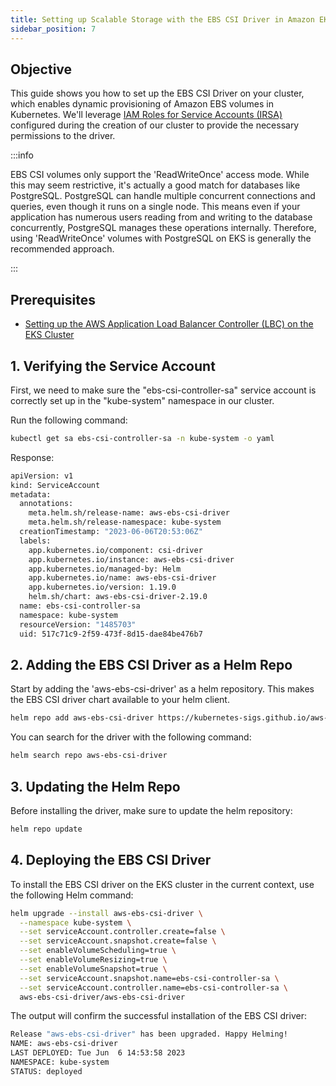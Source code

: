 ```yaml
---
title: Setting up Scalable Storage with the EBS CSI Driver in Amazon EKS
sidebar_position: 7
---
```

## Objective
This guide shows you how to set up the EBS CSI Driver on your cluster, which enables dynamic provisioning of Amazon EBS volumes in Kubernetes. We'll leverage [IAM Roles for Service Accounts (IRSA)](https://docs.aws.amazon.com/eks/latest/userguide/iam-roles-for-service-accounts.html) configured during the creation of our cluster to provide the necessary permissions to the driver.

:::info

EBS CSI volumes only support the 'ReadWriteOnce' access mode. While this may seem restrictive, it's actually a good match for databases like PostgreSQL. PostgreSQL can handle multiple concurrent connections and queries, even though it runs on a single node. This means even if your application has numerous users reading from and writing to the database concurrently, PostgreSQL manages these operations internally. Therefore, using 'ReadWriteOnce' volumes with PostgreSQL on EKS is generally the recommended approach.

:::     

## Prerequisites
- [Setting up the AWS Application Load Balancer Controller (LBC) on the EKS Cluster](./setup-loadbalancing.md)

## 1. Verifying the Service Account
First, we need to make sure the "ebs-csi-controller-sa" service account is correctly set up in the "kube-system" namespace in our cluster.

Run the following command:
```bash
kubectl get sa ebs-csi-controller-sa -n kube-system -o yaml
```
Response:
```bash
apiVersion: v1
kind: ServiceAccount
metadata:
  annotations:
    meta.helm.sh/release-name: aws-ebs-csi-driver
    meta.helm.sh/release-namespace: kube-system
  creationTimestamp: "2023-06-06T20:53:06Z"
  labels:
    app.kubernetes.io/component: csi-driver
    app.kubernetes.io/instance: aws-ebs-csi-driver
    app.kubernetes.io/managed-by: Helm
    app.kubernetes.io/name: aws-ebs-csi-driver
    app.kubernetes.io/version: 1.19.0
    helm.sh/chart: aws-ebs-csi-driver-2.19.0
  name: ebs-csi-controller-sa
  namespace: kube-system
  resourceVersion: "1485703"
  uid: 517c71c9-2f59-473f-8d15-dae84be476b7
```

## 2. Adding the EBS CSI Driver as a Helm Repo
Start by adding the 'aws-ebs-csi-driver' as a helm repository. This makes the EBS CSI driver chart available to your helm client.

```bash
helm repo add aws-ebs-csi-driver https://kubernetes-sigs.github.io/aws-ebs-csi-driver
```
You can search for the driver with the following command:
```bash
helm search repo aws-ebs-csi-driver
```

## 3. Updating the Helm Repo
Before installing the driver, make sure to update the helm repository:
```bash
helm repo update
```

## 4. Deploying the EBS CSI Driver
To install the EBS CSI driver on the EKS cluster in the current context, use the following Helm command:
```bash
helm upgrade --install aws-ebs-csi-driver \
  --namespace kube-system \
  --set serviceAccount.controller.create=false \
  --set serviceAccount.snapshot.create=false \
  --set enableVolumeScheduling=true \
  --set enableVolumeResizing=true \
  --set enableVolumeSnapshot=true \
  --set serviceAccount.snapshot.name=ebs-csi-controller-sa \
  --set serviceAccount.controller.name=ebs-csi-controller-sa \
  aws-ebs-csi-driver/aws-ebs-csi-driver
```

The output will confirm the successful installation of the EBS CSI driver:
```bash
Release "aws-ebs-csi-driver" has been upgraded. Happy Helming!
NAME: aws-ebs-csi-driver
LAST DEPLOYED: Tue Jun  6 14:53:58 2023
NAMESPACE: kube-system
STATUS: deployed
```


